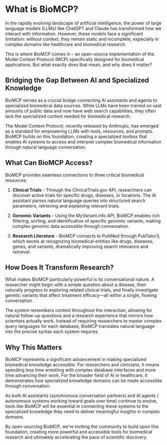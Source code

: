 # What is BioMCP?

In the rapidly evolving landscape of artificial intelligence, the power of
large language models (LLMs) like ChatGPT and Claude has transformed how we
interact with information. However, these models face a significant limitation:
without context, they remain static and incomplete, especially in complex
domains like healthcare and biomedical research.

This is where BioMCP comes in – an open-source implementation of the Model
Context Protocol (MCP) specifically designed for biomedical applications. But
what exactly does that mean, and why does it matter?

## Bridging the Gap Between AI and Specialized Knowledge

BioMCP serves as a crucial bridge connecting AI assistants and agents to
specialized biomedical data sources. While LLMs have been trained on vast
amounts of public data and now have web search capabilities, they often lack
the specialized context needed for biomedical research.

The Model Context Protocol, recently released by Anthropic, has emerged as a
standard for empowering LLMs with tools, resources, and prompts. BioMCP builds
on this foundation, creating a specialized toolbox that enables AI systems to
access and interpret complex biomedical information through natural language
conversation.

## What Can BioMCP Access?

BioMCP provides seamless connections to three critical biomedical resources:

1. **Clinical Trials** - Through the ClinicalTrials.gov API, researchers can
   discover active trials for specific drugs, diseases, or locations. The AI
   assistant parses natural language queries into structured search parameters,
   retrieving and explaining relevant trials.

2. **Genomic Variants** - Using the MyVariant.info API, BioMCP enables rich
   filtering, sorting, and identification of specific genomic variants, making
   complex genomic data accessible through conversation.

3. **Research Literature** - BioMCP connects to PubMed through PubTator3, which
   excels at recognizing biomedical entities like drugs, diseases, genes, and
   variants, dramatically improving search relevance and retrieval.

## How Does It Transform Research?

What makes BioMCP particularly powerful is its conversational nature. A
researcher might begin with a simple question about a disease, then naturally
progress to exploring related clinical trials, and finally investigate genetic
variants that affect treatment efficacy—all within a single, flowing
conversation.

The system remembers context throughout the interaction, allowing for natural
follow-up questions and a research experience that mirrors how scientists
actually work. Instead of requiring researchers to master complex query
languages for each database, BioMCP translates natural language into the
precise syntax each system requires.

## Why This Matters

BioMCP represents a significant advancement in making specialized biomedical
knowledge accessible. For researchers and clinicians, it means spending less
time wrestling with complex database interfaces and more time advancing their
work. For the broader field of AI in healthcare, it demonstrates how
specialized knowledge domains can be made accessible through conversation.

As both AI assistants (synchronous conversation partners) and AI agents (
autonomous systems working toward goals over time) continue to evolve, tools
like BioMCP will be essential in connecting these systems to the specialized
knowledge they need to deliver meaningful insights in complex domains.

By open-sourcing BioMCP, we're inviting the community to build upon this
foundation, creating more powerful and accessible tools for biomedical research
and ultimately accelerating the pace of scientific discovery.
